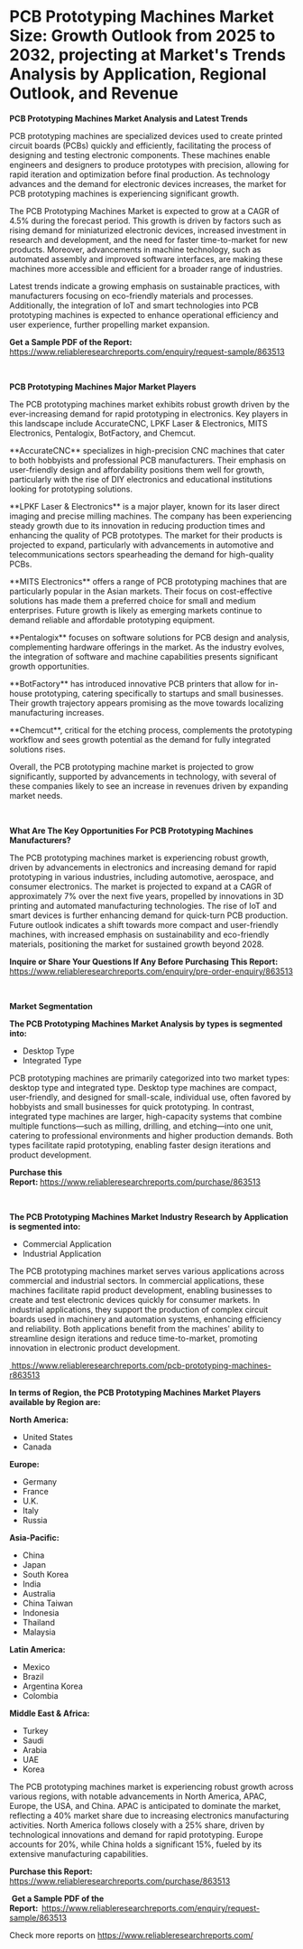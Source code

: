 <p><h1>PCB Prototyping Machines Market Size: Growth Outlook from 2025 to 2032, projecting at Market's Trends Analysis by Application, Regional Outlook, and Revenue</h1></p><p><strong>PCB Prototyping Machines Market Analysis and Latest Trends</strong></p>
<p><p>PCB prototyping machines are specialized devices used to create printed circuit boards (PCBs) quickly and efficiently, facilitating the process of designing and testing electronic components. These machines enable engineers and designers to produce prototypes with precision, allowing for rapid iteration and optimization before final production. As technology advances and the demand for electronic devices increases, the market for PCB prototyping machines is experiencing significant growth.</p><p>The PCB Prototyping Machines Market is expected to grow at a CAGR of 4.5% during the forecast period. This growth is driven by factors such as rising demand for miniaturized electronic devices, increased investment in research and development, and the need for faster time-to-market for new products. Moreover, advancements in machine technology, such as automated assembly and improved software interfaces, are making these machines more accessible and efficient for a broader range of industries.</p><p>Latest trends indicate a growing emphasis on sustainable practices, with manufacturers focusing on eco-friendly materials and processes. Additionally, the integration of IoT and smart technologies into PCB prototyping machines is expected to enhance operational efficiency and user experience, further propelling market expansion.</p></p>
<p><strong>Get a Sample PDF of the Report:&nbsp;</strong> <a href="https://www.reliableresearchreports.com/enquiry/request-sample/863513?utm_campaign=2119&utm_medium=2&utm_source=Github&utm_content=ia&utm_term=20022025&utm_id=pcb-prototyping-machines">https://www.reliableresearchreports.com/enquiry/request-sample/863513</a></p>
<p>&nbsp;</p>
<p><strong>PCB Prototyping Machines Major Market Players</strong></p>
<p><p>The PCB prototyping machines market exhibits robust growth driven by the ever-increasing demand for rapid prototyping in electronics. Key players in this landscape include AccurateCNC, LPKF Laser & Electronics, MITS Electronics, Pentalogix, BotFactory, and Chemcut.</p><p>**AccurateCNC** specializes in high-precision CNC machines that cater to both hobbyists and professional PCB manufacturers. Their emphasis on user-friendly design and affordability positions them well for growth, particularly with the rise of DIY electronics and educational institutions looking for prototyping solutions.</p><p>**LPKF Laser & Electronics** is a major player, known for its laser direct imaging and precise milling machines. The company has been experiencing steady growth due to its innovation in reducing production times and enhancing the quality of PCB prototypes. The market for their products is projected to expand, particularly with advancements in automotive and telecommunications sectors spearheading the demand for high-quality PCBs.</p><p>**MITS Electronics** offers a range of PCB prototyping machines that are particularly popular in the Asian markets. Their focus on cost-effective solutions has made them a preferred choice for small and medium enterprises. Future growth is likely as emerging markets continue to demand reliable and affordable prototyping equipment.</p><p>**Pentalogix** focuses on software solutions for PCB design and analysis, complementing hardware offerings in the market. As the industry evolves, the integration of software and machine capabilities presents significant growth opportunities.</p><p>**BotFactory** has introduced innovative PCB printers that allow for in-house prototyping, catering specifically to startups and small businesses. Their growth trajectory appears promising as the move towards localizing manufacturing increases.</p><p>**Chemcut**, critical for the etching process, complements the prototyping workflow and sees growth potential as the demand for fully integrated solutions rises. </p><p>Overall, the PCB prototyping machine market is projected to grow significantly, supported by advancements in technology, with several of these companies likely to see an increase in revenues driven by expanding market needs.</p></p>
<p>&nbsp;</p>
<p><strong>What Are The Key Opportunities For PCB Prototyping Machines Manufacturers?</strong></p>
<p><p>The PCB prototyping machines market is experiencing robust growth, driven by advancements in electronics and increasing demand for rapid prototyping in various industries, including automotive, aerospace, and consumer electronics. The market is projected to expand at a CAGR of approximately 7% over the next five years, propelled by innovations in 3D printing and automated manufacturing technologies. The rise of IoT and smart devices is further enhancing demand for quick-turn PCB production. Future outlook indicates a shift towards more compact and user-friendly machines, with increased emphasis on sustainability and eco-friendly materials, positioning the market for sustained growth beyond 2028.</p></p>
<p><strong>Inquire or Share Your Questions If Any Before Purchasing This Report:</strong> <a href="https://www.reliableresearchreports.com/enquiry/pre-order-enquiry/863513?utm_campaign=2119&utm_medium=2&utm_source=Github&utm_content=ia&utm_term=20022025&utm_id=pcb-prototyping-machines">https://www.reliableresearchreports.com/enquiry/pre-order-enquiry/863513</a></p>
<p>&nbsp;</p>
<p><strong>Market Segmentation</strong></p>
<p><strong>The PCB Prototyping Machines Market Analysis by types is segmented into:</strong></p>
<p><ul><li>Desktop Type</li><li>Integrated Type</li></ul></p>
<p><p>PCB prototyping machines are primarily categorized into two market types: desktop type and integrated type. Desktop type machines are compact, user-friendly, and designed for small-scale, individual use, often favored by hobbyists and small businesses for quick prototyping. In contrast, integrated type machines are larger, high-capacity systems that combine multiple functions—such as milling, drilling, and etching—into one unit, catering to professional environments and higher production demands. Both types facilitate rapid prototyping, enabling faster design iterations and product development.</p></p>
<p><strong>Purchase this Report:&nbsp;</strong><a href="https://www.reliableresearchreports.com/purchase/863513?utm_campaign=2119&utm_medium=2&utm_source=Github&utm_content=ia&utm_term=20022025&utm_id=pcb-prototyping-machines">https://www.reliableresearchreports.com/purchase/863513</a></p>
<p>&nbsp;</p>
<p><strong>The PCB Prototyping Machines Market Industry Research by Application is segmented into:</strong></p>
<p><ul><li>Commercial Application</li><li>Industrial Application</li></ul></p>
<p><p>The PCB prototyping machines market serves various applications across commercial and industrial sectors. In commercial applications, these machines facilitate rapid product development, enabling businesses to create and test electronic devices quickly for consumer markets. In industrial applications, they support the production of complex circuit boards used in machinery and automation systems, enhancing efficiency and reliability. Both applications benefit from the machines' ability to streamline design iterations and reduce time-to-market, promoting innovation in electronic product development.</p></p>
<p><a href="https://www.reliableresearchreports.com/pcb-prototyping-machines-r863513?utm_campaign=2119&utm_medium=2&utm_source=Github&utm_content=ia&utm_term=20022025&utm_id=pcb-prototyping-machines">&nbsp;https://www.reliableresearchreports.com/pcb-prototyping-machines-r863513</a></p>
<p><strong>In terms of Region, the PCB Prototyping Machines Market Players available by Region are:</strong></p>
<p>
    <p> <strong> North America: </strong>
        <ul>
            <li>United States</li>
            <li>Canada</li>
        </ul>
        </p> 
    <p> <strong> Europe: </strong>
        <ul>
            <li>Germany</li>
            <li>France</li>
            <li>U.K.</li>
            <li>Italy</li>
            <li>Russia</li>
        </ul>
        </p> 
    <p> <strong> Asia-Pacific: </strong>
        <ul>
            <li>China</li>
            <li>Japan</li>
            <li>South Korea</li>
            <li>India</li>
            <li>Australia</li>
            <li>China Taiwan</li>
            <li>Indonesia</li>
            <li>Thailand</li>
            <li>Malaysia</li>
        </ul>
        </p> 
    <p> <strong> Latin America: </strong>
        <ul>
            <li>Mexico</li>
            <li>Brazil</li>
            <li>Argentina Korea</li>
            <li>Colombia</li>
        </ul>
        </p> 
    <p> <strong> Middle East & Africa: </strong>
        <ul>
            <li>Turkey</li>
            <li>Saudi</li>
            <li>Arabia</li>
            <li>UAE</li>
            <li>Korea</li>
        </ul>
    </p>
    </p>
<p><p>The PCB prototyping machines market is experiencing robust growth across various regions, with notable advancements in North America, APAC, Europe, the USA, and China. APAC is anticipated to dominate the market, reflecting a 40% market share due to increasing electronics manufacturing activities. North America follows closely with a 25% share, driven by technological innovations and demand for rapid prototyping. Europe accounts for 20%, while China holds a significant 15%, fueled by its extensive manufacturing capabilities.</p></p>
<p><strong>Purchase this Report: </strong><a href="https://www.reliableresearchreports.com/purchase/863513?utm_campaign=2119&utm_medium=2&utm_source=Github&utm_content=ia&utm_term=20022025&utm_id=pcb-prototyping-machines">https://www.reliableresearchreports.com/purchase/863513</a></p>
<p>&nbsp;<strong>Get a Sample PDF of the Report:&nbsp;&nbsp;</strong><a href="https://www.reliableresearchreports.com/enquiry/request-sample/863513?utm_campaign=2119&utm_medium=2&utm_source=Github&utm_content=ia&utm_term=20022025&utm_id=pcb-prototyping-machines">https://www.reliableresearchreports.com/enquiry/request-sample/863513</a></p>
<p><strong></strong></p>
<p>Check more reports on <a href="https://www.reliableresearchreports.com/?utm_campaign=2119&utm_medium=2&utm_source=Github&utm_content=ia&utm_term=20022025&utm_id=pcb-prototyping-machines">https://www.reliableresearchreports.com/</a></p>